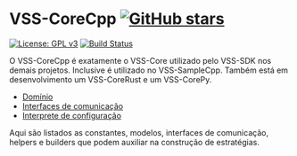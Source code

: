 # VSS-CoreCpp [![GitHub stars](https://img.shields.io/github/stars/VSS-SDK/VSS-Core.svg?style=social&label=Stars)](https://github.com/VSS-SDK/VSS-Core)

[![License: GPL v3](https://img.shields.io/badge/License-GPL%20v3-blue.svg)][gpl3]
[![Build Status](https://api.travis-ci.com/VSS-SDK/VSS-Core.svg?branch=master)][travis]

O VSS-CoreCpp é exatamente o VSS-Core utilizado pelo VSS-SDK nos demais projetos.
Inclusive é utilizado no VSS-SampleCpp. Também está em desenvolvimento um VSS-CoreRust e um VSS-CorePy.

* [Domínio](domain.md)
* [Interfaces de comunicação](enums.md)
* [Interprete de configuração](basicmodels.md)

Aqui são listados as constantes, modelos, interfaces de comunicação, helpers e builders que podem
auxiliar na construção de estratégias.

[gpl3]: http://www.gnu.org/licenses/gpl-3.0/
[travis]: https://travis-ci.com/VSS-SDK/VSS-Core